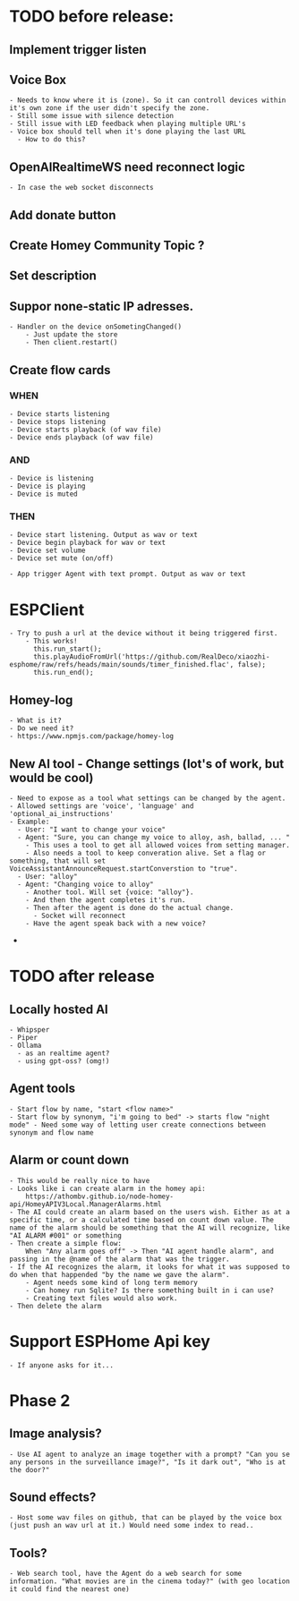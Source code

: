 # TODO before release:
    
## Implement trigger listen

## Voice Box
    - Needs to know where it is (zone). So it can controll devices within it's own zone if the user didn't specify the zone.
    - Still some issue with silence detection
    - Still issue with LED feedback when playing multiple URL's
    - Voice box should tell when it's done playing the last URL 
      - How to do this?

## OpenAIRealtimeWS need reconnect logic
    - In case the web socket disconnects

## Add donate button

## Create Homey Community Topic ?

## Set description

## Suppor none-static IP adresses. 
    - Handler on the device onSometingChanged()
        - Just update the store
        - Then client.restart()

## Create flow cards

### WHEN
    - Device starts listening
    - Device stops listening
    - Device starts playback (of wav file)
    - Device ends playback (of wav file)
    
### AND
    - Device is listening
    - Device is playing
    - Device is muted

### THEN
    - Device start listening. Output as wav or text
    - Device begin playback for wav or text
    - Device set volume
    - Device set mute (on/off)

    - App trigger Agent with text prompt. Output as wav or text


# ESPClient
    - Try to push a url at the device without it being triggered first.
        - This works!
          this.run_start();
          this.playAudioFromUrl('https://github.com/RealDeco/xiaozhi-esphome/raw/refs/heads/main/sounds/timer_finished.flac', false);
          this.run_end();


## Homey-log
    - What is it?
    - Do we need it?
    - https://www.npmjs.com/package/homey-log



## New AI tool - Change settings (lot's of work, but would be cool)
    - Need to expose as a tool what settings can be changed by the agent.
    - Allowed settings are 'voice', 'language' and 'optional_ai_instructions'
    - Example:
      - User: "I want to change your voice"
      - Agent: "Sure, you can change my voice to alloy, ash, ballad, ... " 
        - This uses a tool to get all allowed voices from setting manager.
        - Also needs a tool to keep converation alive. Set a flag or something, that will set VoiceAssistantAnnounceRequest.startConverstion to "true".
      - User: "alloy"
      - Agent: "Changing voice to alloy"
        - Another tool. Will set {voice: "alloy"}.
        - And then the agent completes it's run.
        - Then after the agent is done do the actual change.
          - Socket will reconnect
        - Have the agent speak back with a new voice?
  - 












# TODO after release

## Locally hosted AI
    - Whipsper
    - Piper
    - Ollama 
      - as an realtime agent?
      - using gpt-oss? (omg!)

## Agent tools
    - Start flow by name, "start <flow name>"
    - Start flow by synonym, "i'm going to bed" -> starts flow "night mode" - Need some way of letting user create connections between synonym and flow name

## Alarm or count down
    - This would be really nice to have
    - Looks like i can create alarm in the homey api:
        https://athombv.github.io/node-homey-api/HomeyAPIV3Local.ManagerAlarms.html
    - The AI could create an alarm based on the users wish. Either as at a specific time, or a calculated time based on count down value. The name of the alarm should be something that the AI will recognize, like "AI ALARM #001" or something
    - Then create a simple flow:
        When "Any alarm goes off" -> Then "AI agent handle alarm", and passing in the @name of the alarm that was the trigger.
    - If the AI recognizes the alarm, it looks for what it was supposed to do when that happended "by the name we gave the alarm".
        - Agent needs some kind of long term memory
        - Can homey run Sqlite? Is there something built in i can use?
        - Creating text files would also work.
    - Then delete the alarm

# Support ESPHome Api key
    - If anyone asks for it...

# Phase 2

## Image analysis?
    - Use AI agent to analyze an image together with a prompt? "Can you se any persons in the surveillance image?", "Is it dark out", "Who is at the door?"

## Sound effects?
    - Host some wav files on github, that can be played by the voice box (just push an wav url at it.) Would need some index to read..

## Tools?
    - Web search tool, have the Agent do a web search for some information. "What movies are in the cinema today?" (with geo location it could find the nearest one)

